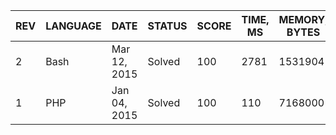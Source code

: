 | REV | LANGUAGE | DATE | STATUS | SCORE | TIME, MS | MEMORY, BYTES | IN RANKING | UNIQUE | RANKING POINTS |
|-----|----------|------|--------|-------|----------|---------------|------------|--------|----------------|
| 2 | Bash | Mar 12, 2015 | Solved | 100 | 2781 | 1531904 | yes | yes | 53.587 |
| 1 | PHP | Jan 04, 2015 | Solved | 100 | 110 | 7168000 | yes | yes | 53.534 |


